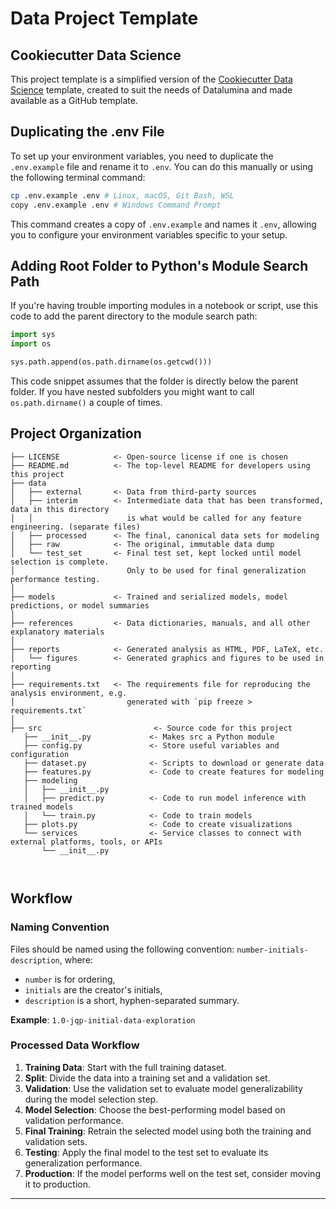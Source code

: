# Data Project Template

## Cookiecutter Data Science
This project template is a simplified version of the [Cookiecutter Data Science](https://cookiecutter-data-science.drivendata.org) template, created to suit the needs of Datalumina and made available as a GitHub template.

## Duplicating the .env File
To set up your environment variables, you need to duplicate the `.env.example` file and rename it to `.env`. You can do this manually or using the following terminal command:

```bash
cp .env.example .env # Linux, macOS, Git Bash, WSL
copy .env.example .env # Windows Command Prompt
```

This command creates a copy of `.env.example` and names it `.env`, allowing you to configure your environment variables specific to your setup.

## Adding Root Folder to Python's Module Search Path

If you're having trouble importing modules in a notebook or script, use this code to add the parent directory to the module search path:

```python
import sys
import os

sys.path.append(os.path.dirname(os.getcwd()))
```
This code snippet assumes that the folder is directly below the parent folder. If you have nested subfolders you might want to call `os.path.dirname()` a couple of times.
## Project Organization
```
├── LICENSE            <- Open-source license if one is chosen
├── README.md          <- The top-level README for developers using this project
├── data
│   ├── external       <- Data from third-party sources
│   ├── interim        <- Intermediate data that has been transformed, data in this directory
│   │                     is what would be called for any feature engineering. (separate files)
│   ├── processed      <- The final, canonical data sets for modeling
│   ├── raw            <- The original, immutable data dump
│   └── test_set       <- Final test set, kept locked until model selection is complete.
│                         Only to be used for final generalization performance testing.
│
├── models             <- Trained and serialized models, model predictions, or model summaries
│
├── references         <- Data dictionaries, manuals, and all other explanatory materials
│
├── reports            <- Generated analysis as HTML, PDF, LaTeX, etc.
│   └── figures        <- Generated graphics and figures to be used in reporting
│
├── requirements.txt   <- The requirements file for reproducing the analysis environment, e.g.
│                         generated with `pip freeze > requirements.txt`
│
├── src                         <- Source code for this project
   ├── __init__.py             <- Makes src a Python module
   ├── config.py               <- Store useful variables and configuration
   ├── dataset.py              <- Scripts to download or generate data
   ├── features.py             <- Code to create features for modeling
   ├── modeling                
   │   ├── __init__.py 
   │   ├── predict.py          <- Code to run model inference with trained models          
   │   └── train.py            <- Code to train models
   ├── plots.py                <- Code to create visualizations 
   └── services                <- Service classes to connect with external platforms, tools, or APIs
       └── __init__.py

                         
```
## Workflow

### Naming Convention
Files should be named using the following convention: `number-initials-description`, where:
- `number` is for ordering,
- `initials` are the creator's initials,
- `description` is a short, hyphen-separated summary.

**Example**: `1.0-jqp-initial-data-exploration`

### Processed Data Workflow
1. **Training Data**: Start with the full training dataset.
2. **Split**: Divide the data into a training set and a validation set.
3. **Validation**: Use the validation set to evaluate model generalizability during the model selection step.
4. **Model Selection**: Choose the best-performing model based on validation performance.
5. **Final Training**: Retrain the selected model using both the training and validation sets.
6. **Testing**: Apply the final model to the test set to evaluate its generalization performance.
7. **Production**: If the model performs well on the test set, consider moving it to production.

--------
